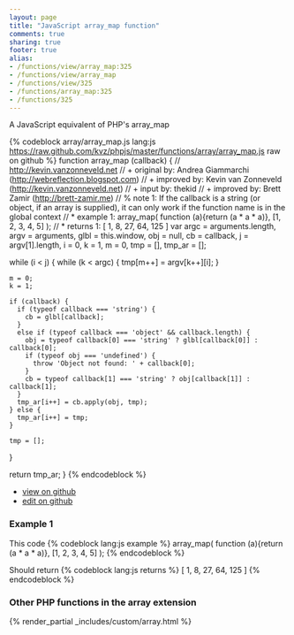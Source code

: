 ```yaml
---
layout: page
title: "JavaScript array_map function"
comments: true
sharing: true
footer: true
alias:
- /functions/view/array_map:325
- /functions/view/array_map
- /functions/view/325
- /functions/array_map:325
- /functions/325
---
```

<!-- Generated by Rakefile:build -->
A JavaScript equivalent of PHP's array_map

{% codeblock array/array_map.js lang:js https://raw.github.com/kvz/phpjs/master/functions/array/array_map.js raw on github %}
function array_map (callback) {
  // http://kevin.vanzonneveld.net
  // +   original by: Andrea Giammarchi (http://webreflection.blogspot.com)
  // +   improved by: Kevin van Zonneveld (http://kevin.vanzonneveld.net)
  // +   input by: thekid
  // +   improved by: Brett Zamir (http://brett-zamir.me)
  // %        note 1: If the callback is a string (or object, if an array is supplied), it can only work if the function name is in the global context
  // *     example 1: array_map( function (a){return (a * a * a)}, [1, 2, 3, 4, 5] );
  // *     returns 1: [ 1, 8, 27, 64, 125 ]
  var argc = arguments.length,
    argv = arguments,
    glbl = this.window,
    obj = null,
    cb = callback,
    j = argv[1].length,
    i = 0,
    k = 1,
    m = 0,
    tmp = [],
    tmp_ar = [];

  while (i < j) {
    while (k < argc) {
      tmp[m++] = argv[k++][i];
    }

    m = 0;
    k = 1;

    if (callback) {
      if (typeof callback === 'string') {
        cb = glbl[callback];
      }
      else if (typeof callback === 'object' && callback.length) {
        obj = typeof callback[0] === 'string' ? glbl[callback[0]] : callback[0];
        if (typeof obj === 'undefined') {
          throw 'Object not found: ' + callback[0];
        }
        cb = typeof callback[1] === 'string' ? obj[callback[1]] : callback[1];
      }
      tmp_ar[i++] = cb.apply(obj, tmp);
    } else {
      tmp_ar[i++] = tmp;
    }

    tmp = [];
  }

  return tmp_ar;
}
{% endcodeblock %}

 - [view on github](https://github.com/kvz/phpjs/blob/master/functions/array/array_map.js)
 - [edit on github](https://github.com/kvz/phpjs/edit/master/functions/array/array_map.js)

### Example 1
This code
{% codeblock lang:js example %}
array_map( function (a){return (a * a * a)}, [1, 2, 3, 4, 5] );
{% endcodeblock %}

Should return
{% codeblock lang:js returns %}
[ 1, 8, 27, 64, 125 ]
{% endcodeblock %}


### Other PHP functions in the array extension
{% render_partial _includes/custom/array.html %}
